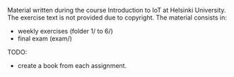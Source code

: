 Material written during the course Introduction to IoT at Helsinki University.
The exercise text is not provided due to copyright. 
The material consists in:
- weekly exercises (folder 1/ to 6/)
- final exam (exam/)

TODO:
- create a book from each assignment. 
